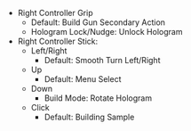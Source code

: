 - Right Controller Grip
	- Default: Build Gun Secondary Action
	- Hologram Lock/Nudge: Unlock Hologram
- Right Controller Stick:
	- Left/Right
		- Default: Smooth Turn Left/Right
	- Up
		- Default: Menu Select
	- Down
		- Build Mode: Rotate Hologram
	- Click
		- Default: Building Sample